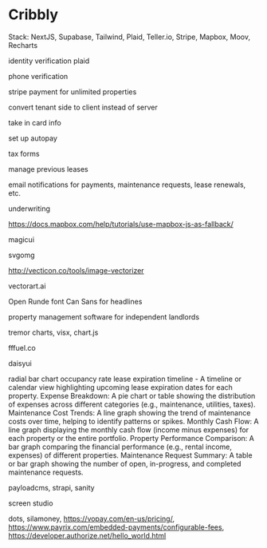 # Cribbly

Stack: NextJS, Supabase, Tailwind, Plaid, Teller.io, Stripe, Mapbox, Moov, Recharts
<!-- transfer payment -->

identity verification plaid

phone verification

stripe payment for unlimited properties

convert tenant side to client instead of server

take in card info

set up autopay

tax forms

manage previous leases

email notifications for payments, maintenance requests, lease renewals, etc.

underwriting

<https://docs.mapbox.com/help/tutorials/use-mapbox-js-as-fallback/>

magicui

svgomg

http://vecticon.co/tools/image-vectorizer

vectorart.ai

Open Runde font
Can Sans for headlines

property management software for independent landlords

tremor charts, visx, chart.js

fffuel.co

daisyui

radial bar chart
occupancy rate
lease expiration timeline - A timeline or calendar view highlighting upcoming lease expiration dates for each property.
Expense Breakdown: A pie chart or table showing the distribution of expenses across different categories (e.g., maintenance, utilities, taxes).
Maintenance Cost Trends: A line graph showing the trend of maintenance costs over time, helping to identify patterns or spikes.
Monthly Cash Flow: A line graph displaying the monthly cash flow (income minus expenses) for each property or the entire portfolio.
Property Performance Comparison: A bar graph comparing the financial performance (e.g., rental income, expenses) of different properties.
Maintenance Request Summary: A table or bar graph showing the number of open, in-progress, and completed maintenance requests.

payloadcms, strapi, sanity

screen studio

dots, silamoney, <https://vopay.com/en-us/pricing/>, <https://www.payrix.com/embedded-payments/configurable-fees>, <https://developer.authorize.net/hello_world.html>

